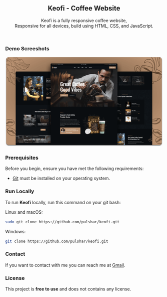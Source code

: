 <div align="center">
  
  <br />
  <br />

  <h2 align="center">Keofi - Coffee Website</h2>

Keofi is a fully responsive coffee website, <br />Responsive for all devices, build using HTML, CSS, and JavaScript.

</div>

<br />

### Demo Screeshots

![Keofi Desktop Demo](./readme-images/desktop.png "Desktop Demo")

### Prerequisites

Before you begin, ensure you have met the following requirements:

- [Git](https://git-scm.com/downloads "Download Git") must be installed on your operating system.

### Run Locally

To run **Keofi** locally, run this command on your git bash:

Linux and macOS:

```bash
sudo git clone https://github.com/pulshar/keofi.git
```

Windows:

```bash
git clone https://github.com/pulshar/keofi.git
```

### Contact

If you want to contact with me you can reach me at [Gmail](mailto:alvaroq@gmail.com).

### License

This project is **free to use** and does not contains any license.
